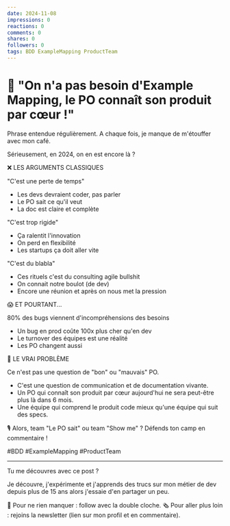 ```yaml
---
date: 2024-11-08
impressions: 0
reactions: 0
comments: 0
shares: 0
followers: 0
tags: BDD ExampleMapping ProductTeam
---
```


# 😤 "On n'a pas besoin d'Example Mapping, le PO connaît son produit par cœur !"

Phrase entendue régulièrement. A chaque fois, je manque de m'étouffer avec mon café.

Sérieusement, en 2024, on en est encore là ?

❌ LES ARGUMENTS CLASSIQUES

"C'est une perte de temps"

- Les devs devraient coder, pas parler
- Le PO sait ce qu'il veut
- La doc est claire et complète

"C'est trop rigide"

- Ça ralentit l'innovation
- On perd en flexibilité
- Les startups ça doit aller vite

"C'est du blabla"

- Ces rituels c'est du consulting agile bullshit
- On connait notre boulot (de dev)
- Encore une réunion et après on nous met la pression

😱 ET POURTANT...

80% des bugs viennent d'incompréhensions des besoins

- Un bug en prod coûte 100x plus cher qu'en dev
- Le turnover des équipes est une réalité
- Les PO changent aussi

🎯 LE VRAI PROBLÈME

Ce n'est pas une question de "bon" ou "mauvais" PO.

- C'est une question de communication et de documentation vivante.
- Un PO qui connaît son produit par cœur aujourd'hui ne sera peut-être plus là dans 6 mois.
- Une équipe qui comprend le produit code mieux qu'une équipe qui suit des specs.

🎙️ Alors, team "Le PO sait" ou team "Show me" ? Défends ton camp en commentaire !

#BDD #ExampleMapping #ProductTeam

---

Tu me découvres avec ce post ?

Je découvre, j'expérimente et j'apprends des trucs sur mon métier de dev depuis plus de 15 ans alors j'essaie d'en partager un peu.

🔔 Pour ne rien manquer : follow avec la double cloche.
🗞️ Pour aller plus loin : rejoins la newsletter (lien sur mon profil et en commentaire).
